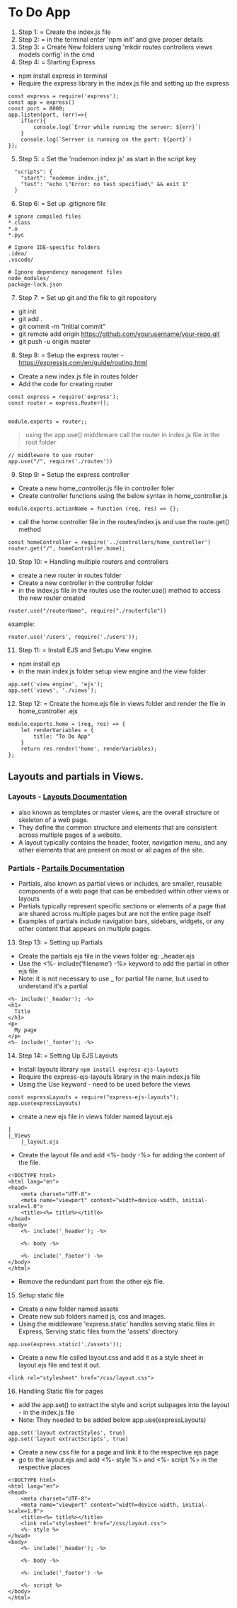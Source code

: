 # To Do App

1. Step 1: = Create the index.js file
2. Step 2: = in the terminal enter 'npm init' and give proper details
3. Step 3: = Create New folders using 'mkdir routes controllers views models config' in the cmd
4. Step 4: = Starting Express
* npm install express in terminal
* Require the express library in the index.js file and setting up the express
```
const express = require('express');
const app = express()
const port = 8000;
app.listen(port, (err)=>{
    if(err){
        console.log(`Error while running the server: ${err}`)
    }
    console.log(`Serrver is running on the port: ${port}`)
});
```

5. Step 5: = Set the 'nodemon index.js' as start in the script key
```
  "scripts": {
    "start": "nodemon index.js",
    "test": "echo \"Error: no test specified\" && exit 1"
  }
```
6. Step 6: = Set up .gitignore file
```
# ignore compiled files
*.class
*.o
*.pyc

# Ignore IDE-specific folders
.idea/
.vscode/

# Ignore dependency management files
node_modules/
package-lock.json

```

7. Step 7: = Set up git and the file to git repository
* git init
* git add .
* git commit -m "Initial commit"
* git remote add origin https://github.com/yourusername/your-repo.git
* git push -u origin master

8. Step 8: = Setup the express router - https://expressjs.com/en/guide/routing.html 
* Create a new index.js file in routes folder
* Add the code for creating router
```
const express = require('express');
const router = express.Router();


module.exports = router;;
```
> using the app.use() middleware call the router in index.js file in the root folder
```
// middleware to use router
app.use("/", require('./routes'))
```

9. Step 9: = Setup the express controller 
* Create a new home_controller.js file in controller foler
* Create controller functions using the below syntax in home_controller.js
```
module.exports.actionName = function (req, res) => {};
```
* call the home controller file in the routes/index.js and use the route.get() method
```
const homeController = require('../controllers/home_controller')
router.get("/", homeController.home);
```

10. Step 10: = Handling multiple routers and controllers
* create a new router in routes folder
* Create a new controller in the controller folder
* in the index.js file in the routes use the router.use() method to access the new router created
```
router.use("/routerName", require("./routerfile"))
```
example:
```
router.use('/users', require('./users'));
```

11. Step 11: = Install EJS and Setupu View engine.
* npm install ejs
* in the main index.js folder setup view engine and the view folder
```
app.set('view engine', 'ejs');
app.set('views', './views');
```

12. Step 12: = Create the home.ejs file in views folder and render the file in home_controller .ejs
```
module.exports.home = (req, res) => {
    let renderVariables = {
        title: "To Do App"
    }
    return res.render('home', renderVariables);
};
```

## Layouts and partials in Views.

### Layouts - [Layouts Documentation](https://www.npmjs.com/package/express-ejs-layouts) 
* also known as templates or master views, are the overall structure or skeleton of a web page.
* They define the common structure and elements that are consistent across multiple pages of a website.
* A layout typically contains the header, footer, navigation menu, and any other elements that are present on most or all pages of the site.

### Partials -  [Partails Documentation](https://ejs.co/) 
* Partials, also known as partial views or includes, are smaller, reusable components of a web page that can be embedded within other views or layouts
* Partials typically represent specific sections or elements of a page that are shared across multiple pages but are not the entire page itself
* Examples of partials include navigation bars, sidebars, widgets, or any other content that appears on multiple pages.

13. Step 13: = Setting up Partials
* Create the partials ejs file in the views folder eg: _header.ejs
* Use the <%- include('filename') -%> keyword to add the partial in other ejs file
* Note: it is not necessary to use _ for partial file name, but used to understand it's a partial
```
<%- include('_header'); -%>
<h1>
  Title
</h1>
<p>
  My page
</p>
<%- include('_footer'); -%>
```

14. Step 14: = Setting Up EJS Layouts
* Install layouts library `npm install express-ejs-layouts`
* Require the express-ejs-layouts library in the main index.js file
* Using the Use keyword - need to be used before the views
```
const expressLayouts = require("express-ejs-layouts");
app.use(expressLayouts)
```
* create a new ejs file in views folder named layout.ejs
```
|
|_Views
    |_layout.ejs
```
* Create the layout file and add <%- body -%> for adding the content of the file.
```
<!DOCTYPE html>
<html lang="en">
<head>
    <meta charset="UTF-8">
    <meta name="viewport" content="width=device-width, initial-scale=1.0">
    <title><%= title%></title>
</head>
<body>
    <%- include('_header'); -%>

    <%- body -%>
    
    <%- include('_footer') -%>
</body>
</html>
```
* Remove the redundant part from the other ejs file.

15. Setup static file
* Create a new folder named assets
* Create new sub folders named js, css and images. 
* Using the middleware 'express.static' handles serving static files in Express, Serving static files from the 'assets' directory 
```
app.use(express.static('./assets'));
```
* Create a new file called layout.css and add it as a style sheet in layout.ejs file and test it out.
```
<link rel="stylesheet" href="/css/layout.css">
```

16. Handling Static file for pages
* add the app.set() to extract the style and script subpages into the layout - in the index.js file
* Note: They needed to be added below app.use(expressLayouts)
```
app.set('layout extractStyles', true)
app.set('layout extractScripts', true)
```
* Create a new css file for a page and link it to the respective ejs page
* go to the layout.ejs and add <%- style %> and <%- script %> in the respective places
```
<!DOCTYPE html>
<html lang="en">
<head>
    <meta charset="UTF-8">
    <meta name="viewport" content="width=device-width, initial-scale=1.0">
    <title><%= title%></title>
    <link rel="stylesheet" href="/css/layout.css">
    <%- style %>
</head>
<body>
    <%- include('_header'); -%>

    <%- body -%>
    
    <%- include('_footer') -%>

    <%- script %>
</body>
</html>
```